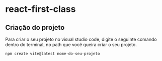 # react-first-class

## Criação do projeto

<p>
  Para criar o seu projeto no visual studio code, digite o seguinte comando dentro do terminal, no path que você queira criar o seu projeto.
</p>

```shell
npm create vite@latest nome-do-seu-projeto
```
